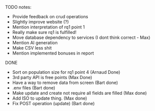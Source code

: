 TODO notes:
  - Provide feedback on crud operations
  - Slightly improve website (?)
  - Mention interpretation of rq1 point 1
  - Really make sure rq1 is fulfilled!
  - Move database dependency to services (I dont think correct - Max)
  - Mention AI generation
  - Make CSV less shit
  - Mention implemented bonuses in report

DONE
* Sort on population size for rq1 point 4 (Arnaud Done)
* 3rd party API is free points (Max Done)
* Have a way to remove data from screen (Bart done)
* .env files (Bart done)
* Make update and create not require all fields are filled (Max done)
* Add ISO to update thing. (Max done)
* Fix POST operation (update) (Bart done)
